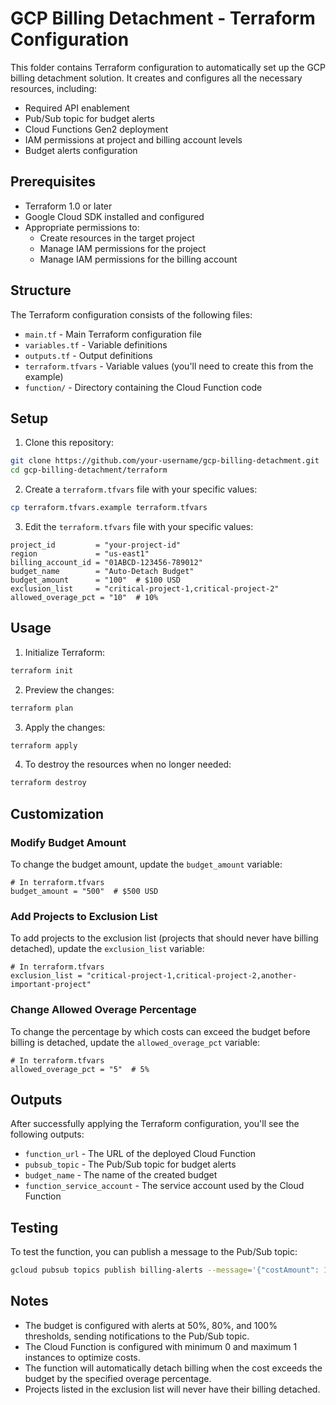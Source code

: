 # GCP Billing Detachment - Terraform Configuration

This folder contains Terraform configuration to automatically set up the GCP billing detachment solution. It creates and configures all the necessary resources, including:

- Required API enablement
- Pub/Sub topic for budget alerts
- Cloud Functions Gen2 deployment
- IAM permissions at project and billing account levels
- Budget alerts configuration

## Prerequisites

- Terraform 1.0 or later
- Google Cloud SDK installed and configured
- Appropriate permissions to:
  - Create resources in the target project
  - Manage IAM permissions for the project
  - Manage IAM permissions for the billing account

## Structure

The Terraform configuration consists of the following files:

- `main.tf` - Main Terraform configuration file
- `variables.tf` - Variable definitions
- `outputs.tf` - Output definitions
- `terraform.tfvars` - Variable values (you'll need to create this from the example)
- `function/` - Directory containing the Cloud Function code

## Setup

1. Clone this repository:

```bash
git clone https://github.com/your-username/gcp-billing-detachment.git
cd gcp-billing-detachment/terraform
```

2. Create a `terraform.tfvars` file with your specific values:

```bash
cp terraform.tfvars.example terraform.tfvars
```

3. Edit the `terraform.tfvars` file with your specific values:

```
project_id         = "your-project-id"
region             = "us-east1"
billing_account_id = "01ABCD-123456-789012"
budget_name        = "Auto-Detach Budget"
budget_amount      = "100"  # $100 USD
exclusion_list     = "critical-project-1,critical-project-2"
allowed_overage_pct = "10"  # 10%
```

## Usage

1. Initialize Terraform:

```bash
terraform init
```

2. Preview the changes:

```bash
terraform plan
```

3. Apply the changes:

```bash
terraform apply
```

4. To destroy the resources when no longer needed:

```bash
terraform destroy
```

## Customization

### Modify Budget Amount

To change the budget amount, update the `budget_amount` variable:

```hcl
# In terraform.tfvars
budget_amount = "500"  # $500 USD
```

### Add Projects to Exclusion List

To add projects to the exclusion list (projects that should never have billing detached), update the `exclusion_list` variable:

```hcl
# In terraform.tfvars
exclusion_list = "critical-project-1,critical-project-2,another-important-project"
```

### Change Allowed Overage Percentage

To change the percentage by which costs can exceed the budget before billing is detached, update the `allowed_overage_pct` variable:

```hcl
# In terraform.tfvars
allowed_overage_pct = "5"  # 5%
```

## Outputs

After successfully applying the Terraform configuration, you'll see the following outputs:

- `function_url` - The URL of the deployed Cloud Function
- `pubsub_topic` - The Pub/Sub topic for budget alerts
- `budget_name` - The name of the created budget
- `function_service_account` - The service account used by the Cloud Function

## Testing

To test the function, you can publish a message to the Pub/Sub topic:

```bash
gcloud pubsub topics publish billing-alerts --message='{"costAmount": 110, "budgetAmount": 100, "projectId": "your-project-id"}'
```

## Notes

- The budget is configured with alerts at 50%, 80%, and 100% thresholds, sending notifications to the Pub/Sub topic.
- The Cloud Function is configured with minimum 0 and maximum 1 instances to optimize costs.
- The function will automatically detach billing when the cost exceeds the budget by the specified overage percentage.
- Projects listed in the exclusion list will never have their billing detached.